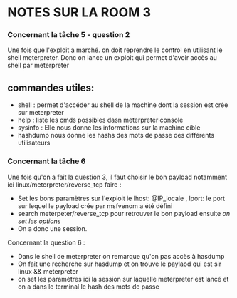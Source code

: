 #   NOTES SUR LA ROOM 3
### Concernant la tâche 5 - question 2
Une fois que l'exploit a marché. on doit reprendre le control en utilisant le shell meterpreter. Donc on lance un exploit qui permet d'avoir accès au shell par meterpreter


## commandes utiles:

- shell : permet  d'accéder au shell de la machine dont la session est crée sur meterpreter
- help : liste les cmds possibles dasn meterpreter console
- sysinfo : Elle nous donne les informations sur la machine cible
- hashdump nous donne les hashs des mots de passe des différents utilisateurs


### Concernant la tâche 6 
Une fois qu'on a fait la question 3, il faut choisir le bon payload notamment ici  linux/meterpreter/reverse_tcp
 faire : 
 - Set les bons paramètres sur l'exploit ie lhost: @IP_locale , lport: le port sur lequel le payload crée par msfvenom  a été défini
 - search meterpeter/reverse_tcp  pour retrouver le bon payload ensuite _on set les options_
 - On a donc une session.
 
 Concernant la question 6 : 
 - Dans le shell de meterpreter on remarque qu'on pas accès à hasdump
 - On fait une recherche sur hasdump et on trouve le paylaod qui est sir linux && meterpreter 
 - on set les paramètres ici la session sur laquelle meterpreter est lancé et on a dans le terminal le hash des mots de passe

